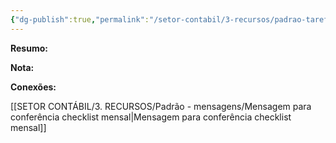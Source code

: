 ```yaml
---
{"dg-publish":true,"permalink":"/setor-contabil/3-recursos/padrao-tarefas/envio-de-checklist-mensal-via-script/","dgPassFrontmatter":true,"created":"2025-07-01T11:50:13.899-03:00","updated":"2025-07-01T07:45:45.761-03:00"}
---
```


**Resumo:** 



**Nota:**



**Conexões:**

[[SETOR CONTÁBIL/3. RECURSOS/Padrão - mensagens/Mensagem para conferência checklist mensal\|Mensagem para conferência checklist mensal]]